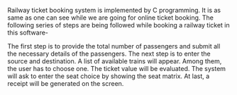 Railway ticket booking system is implemented by C programming. It is as same as one can see while we are going for online ticket booking. The following series of steps are being followed while booking a railway ticket in this software-

The first step is to provide the total number of passengers and submit all the necessary details of the passengers.
The next step is to enter the source and destination.
A list of available trains will appear. Among them, the user has to choose one.
The ticket value will be evaluated. The system will ask to enter the seat choice by showing the seat matrix. At last, a receipt will be generated on the screen.
